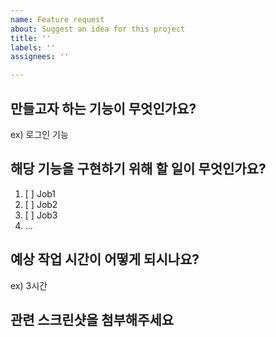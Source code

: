 ```yaml
---
name: Feature request
about: Suggest an idea for this project
title: ''
labels: ''
assignees: ''

---
```


## 만들고자 하는 기능이 무엇인가요?
ex) 로그인 기능


## 해당 기능을 구현하기 위해 할 일이 무엇인가요?
1. [ ] Job1
2. [ ] Job2
3. [ ] Job3
4. ...

## 예상 작업 시간이 어떻게 되시나요?
ex) 3시간

## 관련 스크린샷을 첨부해주세요
